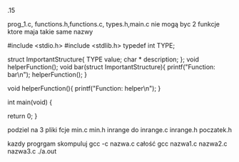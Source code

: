 .15

prog_1.c, functions.h,functions.c, types.h,main.c
nie mogą byc 2 funkcje ktore maja takie same nazwy

#include <stdio.h>
#include <stdlib.h>
typedef int TYPE;

struct ImportantStructure{
TYPE value;
char * description;
};
void helperFunction();
void bar(struct ImportantStructure){
printf("Function: bar\n");
helperFunction();
}

void helperFunction(){
printf("Function: helper\n");
}

int main(void)
{

return 0;
}


podziel na 3 pliki
fcje min.c
min.h
inrange do inrange.c
inrange.h
poczatek.h


kazdy progrgam skompuluj gcc -c nazwa.c
całość gcc nazwa1.c nazwa2.c nazwa3.c
./a.out